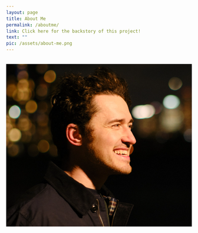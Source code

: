 ```yaml
---
layout: page
title: About Me   
permalink: /aboutme/
link: Click here for the backstory of this project!
text: "" 
pic: /assets/about-me.png
---
```

<div class="page-wrap">
<br>
<img src="/assets/pic-of-me.jpg">
</div>
